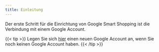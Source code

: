 ```yaml
---
title: Einleitung
---
```


Der erste Schritt für die Einrichtung von Google Smart Shopping ist die Verbindung mit einem Google Account.

{{< tip >}}
Legen Sie sich [hier](https://support.google.com/accounts/answer/27441?hl=de) einen neuen Google Account an, wenn Sie noch keinen Google Account haben.
{{< /tip >}}